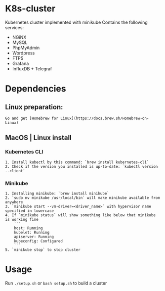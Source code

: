 # K8s-cluster

Kubernetes cluster implemented with minikube
Contains the following services:
* NGiNX
* MySQL
* PhpMyAdmin
* Wordpress
* FTPS
* Grafana
* InfluxDB + Telegraf

# Dependencies
## Linux preparation: <br>
    Go and get [Homebrew for Linux](https://docs.brew.sh/Homebrew-on-Linux)
## MacOS | Linux install
### Kubernetes CLI
    1. Install kubectl by this command: `brew install kubernetes-cli`
    2. Check if the version you installed is up-to-date: `kubectl version --client`
   
### Minikube
    1. Installing minikube: `brew install minikube`
    2. `sudo mv minikube /usr/local/bin` will make minikube available from anywhere 
    3. `minikube start --vm-driver=<driver_name>` with hypervisor name specified in lowercase
    4. If `minikube status` will show something like below that minikube is working fine
        ```
        host: Running
        kubelet: Running
        apiserver: Running
        kubeconfig: Configured
        ```
    5. `minikube stop` to stop cluster

# Usage
Run `./setup.sh` or `bash setup.sh` to build a cluster
